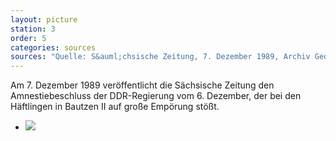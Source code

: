 ```yaml
---
layout: picture
station: 3
order: 5
categories: sources
sources: "Quelle: S&auml;chsische Zeitung, 7. Dezember 1989, Archiv Gedenkst&auml;tte Bautzen"
---
```

Am 7. Dezember 1989 ver&ouml;ffentlicht die S&auml;chsische Zeitung den Amnestiebeschluss der DDR-Regierung vom 6. Dezember, der bei den H&auml;ftlingen in Bautzen II auf gro&szlig;e Emp&ouml;rung st&ouml;&szlig;t.

<ul class="carousel">
	<li><a href="{{ site.gallerypath }}/3_E_Haeftlingsstreik_Quelle_AmnestieBeschluss_Zeitung.jpg" data-lightbox="image-1"><img src="{{ site.gallerypath }}/3_E_Haeftlingsstreik_Quelle_AmnestieBeschluss_Zeitung.jpg"></a></li>
</ul>